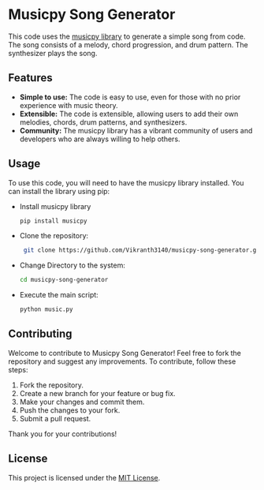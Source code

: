 # Musicpy Song Generator

This code uses the [musicpy library](https://pypi.org/project/musicpy/) to generate a simple song from code. The song consists of a melody, chord progression, and drum pattern. The synthesizer plays the song.

## Features

* **Simple to use:** The code is easy to use, even for those with no prior experience with music theory.
* **Extensible:** The code is extensible, allowing users to add their own melodies, chords, drum patterns, and synthesizers.
* **Community:** The musicpy library has a vibrant community of users and developers who are always willing to help others.

## Usage

To use this code, you will need to have the musicpy library installed. You can install the library using pip:

- Install musicpy library
    ```bash
    pip install musicpy
    ```

- Clone the repository:
   ```bash
    git clone https://github.com/Vikranth3140/musicpy-song-generator.git
    ```

- Change Directory to the system:
    ```bash
    cd musicpy-song-generator
    ```

- Execute the main script:
    ```bash
    python music.py
    ```

## Contributing

Welcome to contribute to Musicpy Song Generator! Feel free to fork the repository and suggest any improvements. To contribute, follow these steps:

1.  Fork the repository.
2.  Create a new branch for your feature or bug fix.
3.  Make your changes and commit them.
4.  Push the changes to your fork.
5.  Submit a pull request.

Thank you for your contributions!

## License

This project is licensed under the [MIT License](LICENSE).